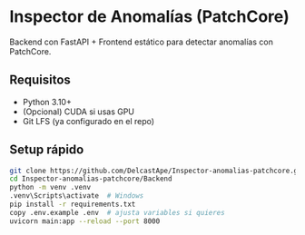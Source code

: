 # Inspector de Anomalías (PatchCore)

Backend con FastAPI + Frontend estático para detectar anomalías con PatchCore.

## Requisitos
- Python 3.10+
- (Opcional) CUDA si usas GPU
- Git LFS (ya configurado en el repo)

## Setup rápido
```bash
git clone https://github.com/DelcastApe/Inspector-anomalias-patchcore.git
cd Inspector-anomalias-patchcore/Backend
python -m venv .venv
.venv\Scripts\activate  # Windows
pip install -r requirements.txt
copy .env.example .env  # ajusta variables si quieres
uvicorn main:app --reload --port 8000
